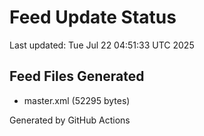 # Feed Update Status
Last updated: Tue Jul 22 04:51:33 UTC 2025

## Feed Files Generated
- master.xml (52295 bytes)

Generated by GitHub Actions
